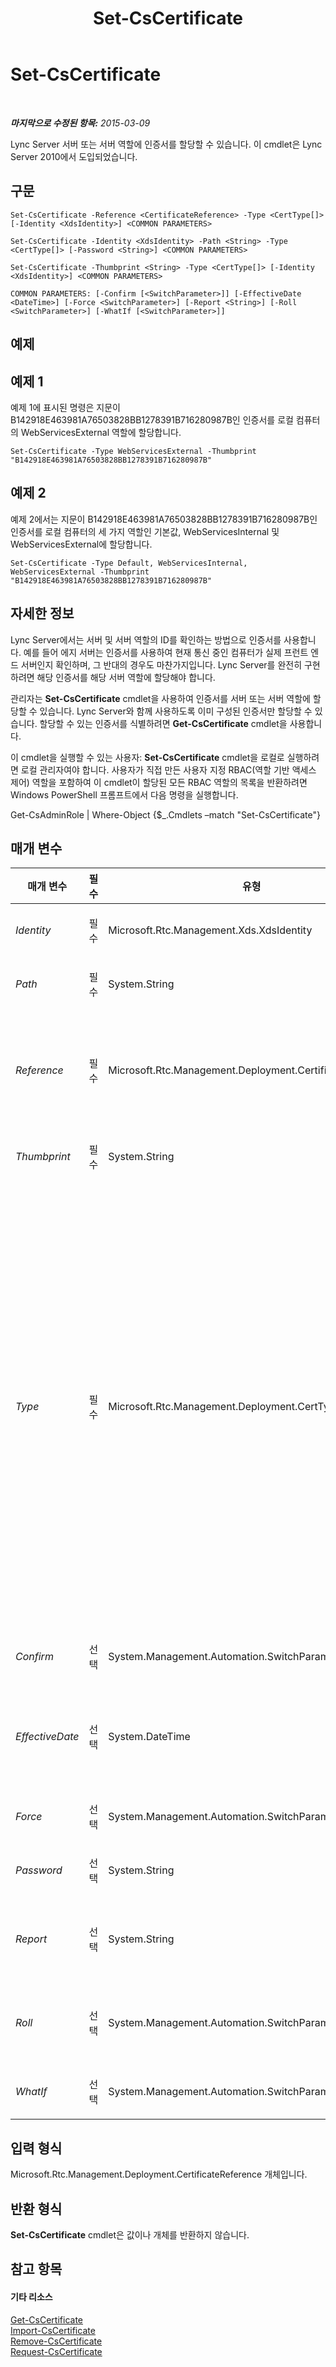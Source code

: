﻿---
title: Set-CsCertificate
TOCTitle: Set-CsCertificate
ms:assetid: 6da0be05-b257-4258-9d6d-7ddf283f1038
ms:mtpsurl: https://technet.microsoft.com/ko-kr/library/Gg398518(v=OCS.15)
ms:contentKeyID: 49303965
ms.date: 08/24/2015
mtps_version: v=OCS.15
ms.translationtype: HT
---

# Set-CsCertificate

 

_**마지막으로 수정된 항목:** 2015-03-09_

Lync Server 서버 또는 서버 역할에 인증서를 할당할 수 있습니다. 이 cmdlet은 Lync Server 2010에서 도입되었습니다.

## 구문

    Set-CsCertificate -Reference <CertificateReference> -Type <CertType[]> [-Identity <XdsIdentity>] <COMMON PARAMETERS>

    Set-CsCertificate -Identity <XdsIdentity> -Path <String> -Type <CertType[]> [-Password <String>] <COMMON PARAMETERS>

    Set-CsCertificate -Thumbprint <String> -Type <CertType[]> [-Identity <XdsIdentity>] <COMMON PARAMETERS>

    COMMON PARAMETERS: [-Confirm [<SwitchParameter>]] [-EffectiveDate <DateTime>] [-Force <SwitchParameter>] [-Report <String>] [-Roll <SwitchParameter>] [-WhatIf [<SwitchParameter>]]

## 예제

## 예제 1

예제 1에 표시된 명령은 지문이 B142918E463981A76503828BB1278391B716280987B인 인증서를 로컬 컴퓨터의 WebServicesExternal 역할에 할당합니다.

    Set-CsCertificate -Type WebServicesExternal -Thumbprint "B142918E463981A76503828BB1278391B716280987B"

## 예제 2

예제 2에서는 지문이 B142918E463981A76503828BB1278391B716280987B인 인증서를 로컬 컴퓨터의 세 가지 역할인 기본값, WebServicesInternal 및 WebServicesExternal에 할당합니다.

    Set-CsCertificate -Type Default, WebServicesInternal, WebServicesExternal -Thumbprint "B142918E463981A76503828BB1278391B716280987B"

## 자세한 정보

Lync Server에서는 서버 및 서버 역할의 ID를 확인하는 방법으로 인증서를 사용합니다. 예를 들어 에지 서버는 인증서를 사용하여 현재 통신 중인 컴퓨터가 실제 프런트 엔드 서버인지 확인하며, 그 반대의 경우도 마찬가지입니다. Lync Server를 완전히 구현하려면 해당 인증서를 해당 서버 역할에 할당해야 합니다.

관리자는 **Set-CsCertificate** cmdlet을 사용하여 인증서를 서버 또는 서버 역할에 할당할 수 있습니다. Lync Server와 함께 사용하도록 이미 구성된 인증서만 할당할 수 있습니다. 할당할 수 있는 인증서를 식별하려면 **Get-CsCertificate** cmdlet을 사용합니다.

이 cmdlet을 실행할 수 있는 사용자: **Set-CsCertificate** cmdlet을 로컬로 실행하려면 로컬 관리자여야 합니다. 사용자가 직접 만든 사용자 지정 RBAC(역할 기반 액세스 제어) 역할을 포함하여 이 cmdlet이 할당된 모든 RBAC 역할의 목록을 반환하려면 Windows PowerShell 프롬프트에서 다음 명령을 실행합니다.

Get-CsAdminRole | Where-Object {$\_.Cmdlets –match "Set-CsCertificate"}

## 매개 변수


<table>
<colgroup>
<col style="width: 25%" />
<col style="width: 25%" />
<col style="width: 25%" />
<col style="width: 25%" />
</colgroup>
<thead>
<tr class="header">
<th>매개 변수</th>
<th>필수</th>
<th>유형</th>
<th>설명</th>
</tr>
</thead>
<tbody>
<tr class="odd">
<td><p><em>Identity</em></p></td>
<td><p>필수</p></td>
<td><p>Microsoft.Rtc.Management.Xds.XdsIdentity</p></td>
<td><p>Global로 설정하면 인증서가 전역 범위에서 작동합니다. 전역 인증서는 자동으로 복사되어 해당 컴퓨터로 배포됩니다.</p></td>
</tr>
<tr class="even">
<td><p><em>Path</em></p></td>
<td><p>필수</p></td>
<td><p>System.String</p></td>
<td><p>.PFX 인증서 파일의 전체 경로입니다.</p></td>
</tr>
<tr class="odd">
<td><p><em>Reference</em></p></td>
<td><p>필수</p></td>
<td><p>Microsoft.Rtc.Management.Deployment.CertificateReference</p></td>
<td><p>Lync Server와 함께 사용하도록 구성된 인증서에 대한 개체 참조입니다. 다음 명령은 지문 B142918E463981A76503828BB1278391B716280987B가 포함된 인증서를 나타내는 개체 참조(변수 $x)를 반환합니다.</p>
<p>$x = Get-CsCertificate | Where-Object {$_.Thumbprint –eq &quot;B142918E463981A76503828BB1278391B716280987B&quot;.</p></td>
</tr>
<tr class="even">
<td><p><em>Thumbprint</em></p></td>
<td><p>필수</p></td>
<td><p>System.String</p></td>
<td><p>인증서의 고유한 식별자입니다. 인증서 Thumbprint 표시 예: B142918E463981A76503828BB1278391B716280987B.</p></td>
</tr>
<tr class="odd">
<td><p><em>Type</em></p></td>
<td><p>필수</p></td>
<td><p>Microsoft.Rtc.Management.Deployment.CertType[]</p></td>
<td><p>할당할 인증서 유형입니다. 인증서 유형의 예를 들면 다음과 같습니다.</p>
<p>AccessEdgeExternal</p>
<p>AudioVideoAuthentication</p>
<p>DataEdgeExternal</p>
<p>Default</p>
<p>External</p>
<p>Internal</p>
<p>iPhoneAPNService</p>
<p>iPadAPNService</p>
<p>MPNService</p>
<p>PICWebService(Microsoft Lync Online 2010에만 해당)</p>
<p>ProvisionService(Microsoft Lync Online 2010에만 해당)</p>
<p>WebServicesExternal</p>
<p>WebServicesInternal</p>
<p>WsFedTokenTransfer</p>
<p>예를 들어 -Type Default 구문은 기본 인증서를 할당합니다.</p>
<p>다음과 같이 인증서 유형을 쉼표로 구분하여 단일 명령에 여러 유형을 지정할 수 있습니다.</p>
<p>-Type Internal,External,Default</p></td>
</tr>
<tr class="even">
<td><p><em>Confirm</em></p></td>
<td><p>선택</p></td>
<td><p>System.Management.Automation.SwitchParameter</p></td>
<td><p>명령을 실행하기 전에 확인 메시지를 표시합니다.</p></td>
</tr>
<tr class="odd">
<td><p><em>EffectiveDate</em></p></td>
<td><p>선택</p></td>
<td><p>System.DateTime</p></td>
<td><p>인증서를 최초로 사용할 수 있는 날짜와 시간입니다. 예를 들어 국가 및 언어 설정이 영어(미국)로 설정되어 실행 중인 서버에서 2012년 7월 31일 오전 8시에 인증서를 최초로 사용 가능하도록 구성하려면 다음 구문을 사용합니다.</p>
<p>-EffectiveTime &quot;7/31/2012 8:00 AM&quot;</p></td>
</tr>
<tr class="even">
<td><p><em>Force</em></p></td>
<td><p>선택</p></td>
<td><p>System.Management.Automation.SwitchParameter</p></td>
<td><p>명령을 실행할 때 발생할 수 있는 심각하지 않은 오류 메시지를 표시하지 않습니다.</p></td>
</tr>
<tr class="odd">
<td><p><em>Password</em></p></td>
<td><p>선택</p></td>
<td><p>System.String</p></td>
<td><p>인증서의 암호입니다.</p></td>
</tr>
<tr class="even">
<td><p><em>Report</em></p></td>
<td><p>선택</p></td>
<td><p>System.String</p></td>
<td><p><strong>Set-CsCertificate</strong> cmdlet이 수행하는 절차에 대한 세부 정보를 기록할 수 있습니다. 이 매개 변수 값은 생성할 HTML 파일의 전체 경로여야 합니다(예: -Report C:\Logs\Certificates.html). 지정된 파일이 이미 있는 경우에는 자동으로 새 정보로 덮어씁니다.</p></td>
</tr>
<tr class="odd">
<td><p><em>Roll</em></p></td>
<td><p>선택</p></td>
<td><p>System.Management.Automation.SwitchParameter</p></td>
<td><p>EffectiveDate 매개 변수로 지정된 날짜와 시간에 지정한 인증서를 업데이트할 수 있습니다. 그러면 새 인증서가 주 인증서로 설정되는 날짜와 시간을 지정할 수 있습니다. EffectiveDate 매개 변수 없이 Roll 매개 변수를 지정하면 명령이 실패합니다.</p></td>
</tr>
<tr class="even">
<td><p><em>WhatIf</em></p></td>
<td><p>선택</p></td>
<td><p>System.Management.Automation.SwitchParameter</p></td>
<td><p>명령을 실제로 실행하지 않고도 명령이 실행될 경우 발생할 수 있는 현상을 설명합니다.</p></td>
</tr>
</tbody>
</table>


## 입력 형식

Microsoft.Rtc.Management.Deployment.CertificateReference 개체입니다.

## 반환 형식

**Set-CsCertificate** cmdlet은 값이나 개체를 반환하지 않습니다.

## 참고 항목

#### 기타 리소스

[Get-CsCertificate](get-cscertificate.md)  
[Import-CsCertificate](import-cscertificate.md)  
[Remove-CsCertificate](remove-cscertificate.md)  
[Request-CsCertificate](request-cscertificate.md)

